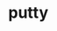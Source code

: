 <!-- generated by markdown-notes-tree -->

# putty

<!-- optional markdown-notes-tree directory description starts here -->

<!-- optional markdown-notes-tree directory description ends here -->


